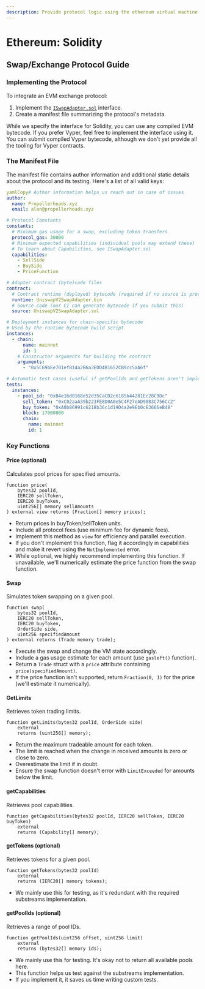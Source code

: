 ```yaml
---
description: Provide protocol logic using the ethereum virtual machine
---
```


# Ethereum: Solidity

## Swap/Exchange Protocol Guide

### Implementing the Protocol

To integrate an EVM exchange protocol:

1. Implement the [`ISwapAdapter.sol`](https://github.com/propeller-heads/propeller-protocol-lib/blob/main/evm/interfaces/ISwapAdapter.sol) interface.
2. Create a manifest file summarizing the protocol's metadata.

While we specify the interface for Solidity, you can use any compiled EVM bytecode. If you prefer Vyper, feel free to implement the interface using it. You can submit compiled Vyper bytecode, although we don't yet provide all the tooling for Vyper contracts.

### The Manifest File

The manifest file contains author information and additional static details about the protocol and its testing. Here's a list of all valid keys:

```yaml
yamlCopy# Author information helps us reach out in case of issues
author:
  name: Propellerheads.xyz
  email: alan@propellerheads.xyz

# Protocol Constants
constants:
  # Minimum gas usage for a swap, excluding token transfers
  protocol_gas: 30000
  # Minimum expected capabilities (individual pools may extend these)
  # To learn about Capabilities, see ISwapAdapter.sol
  capabilities:
    - SellSide
    - BuySide
    - PriceFunction

# Adapter contract (byte)code files
contract: 
  # Contract runtime (deployed) bytecode (required if no source is provided)
  runtime: UniswapV2SwapAdapter.bin
  # Source code (our CI can generate bytecode if you submit this)
  source: UniswapV2SwapAdapter.sol

# Deployment instances for chain-specific bytecode
# Used by the runtime bytecode build script
instances:
  - chain:
      name: mainnet
      id: 1
    # Constructor arguments for building the contract
    arguments:
      - "0x5C69bEe701ef814a2B6a3EDD4B1652CB9cc5aA6f"

# Automatic test cases (useful if getPoolIds and getTokens aren't implemented)
tests:
  instances:
    - pool_id: "0xB4e16d0168e52d35CaCD2c6185b44281Ec28C9Dc"
      sell_token: "0xC02aaA39b223FE8D0A0e5C4F27eAD9083C756Cc2"
      buy_token: "0xA0b86991c6218b36c1d19D4a2e9Eb0cE3606eB48"
      block: 17000000
      chain:
        name: mainnet
        id: 1
```

### Key Functions

#### Price (optional)

Calculates pool prices for specified amounts.

```solidity
function price(
    bytes32 poolId,
    IERC20 sellToken,
    IERC20 buyToken,
    uint256[] memory sellAmounts
) external view returns (Fraction[] memory prices);
```

* Return prices in buyToken/sellToken units.
* Include all protocol fees (use minimum fee for dynamic fees).
* Implement this method as `view` for efficiency and parallel execution.
* If you don't implement this function, flag it accordingly in capabilities and make it revert using the `NotImplemented` error.
* While optional, we highly recommend implementing this function. If unavailable, we'll numerically estimate the price function from the swap function.

#### Swap

Simulates token swapping on a given pool.

```solidity
function swap(
    bytes32 poolId,
    IERC20 sellToken,
    IERC20 buyToken,
    OrderSide side,
    uint256 specifiedAmount
) external returns (Trade memory trade);
```

* Execute the swap and change the VM state accordingly.
* Include a gas usage estimate for each amount (use `gasleft()` function).
* Return a `Trade` struct with a `price` attribute containing `price(specifiedAmount)`.
* If the price function isn't supported, return `Fraction(0, 1)` for the price (we'll estimate it numerically).

#### GetLimits

Retrieves token trading limits.

```solidity
function getLimits(bytes32 poolId, OrderSide side)
    external
    returns (uint256[] memory);
```

* Return the maximum tradeable amount for each token.
* The limit is reached when the change in received amounts is zero or close to zero.
* Overestimate the limit if in doubt.
* Ensure the swap function doesn't error with `LimitExceeded` for amounts below the limit.

#### getCapabilities

Retrieves pool capabilities.

```solidity
function getCapabilities(bytes32 poolId, IERC20 sellToken, IERC20 buyToken)
    external
    returns (Capability[] memory);
```

#### getTokens (optional)

Retrieves tokens for a given pool.

```solidity
function getTokens(bytes32 poolId)
    external
    returns (IERC20[] memory tokens);
```

* We mainly use this for testing, as it's redundant with the required substreams implementation.

#### getPoolIds (optional)

Retrieves a range of pool IDs.

```solidity
function getPoolIds(uint256 offset, uint256 limit)
    external
    returns (bytes32[] memory ids);
```

* We mainly use this for testing. It's okay not to return all available pools here.
* This function helps us test against the substreams implementation.
* If you implement it, it saves us time writing custom tests.
